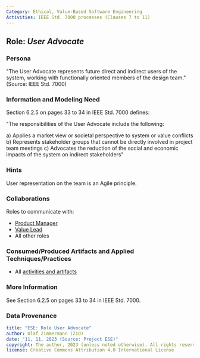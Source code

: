 ```yaml
---
Category: Ethical, Value-Based Software Engineering   
Activities: IEEE Std. 7000 processes (Clauses 7 to 11)  
---
```



Role: *User Advocate*
---------------------

### Persona 

"The User Advocate represents future direct and indirect users of the system, working with functionally oriented members of the design team." (Source: IEEE Std. 7000)

### Information and Modeling Need

Section 6.2.5 on pages 33 to 34 in IEEE Std. 7000 defines: 

"The responsibilities of the User Advocate include the following:

a) Applies a market view or societal perspective to system or value conflicts
b) Represents stakeholder groups that cannot be directly involved in project team meetings
c) Advocates the reduction of the social and economic impacts of the system on indirect stakeholders"

### Hints 

User representation on the team is an Agile principle.

### Collaborations

Roles to communicate with: 

* [Product Manager](ESE-ProductManager.md)
* [Value Lead](ESE-ValueLead.md) 
* All other roles 

### Consumed/Produced Artifacts and Applied Techniques/Practices

* All [activities and artifacts ](/practices/)

### More Information

See Section 6.2.5 on pages 33 to 34 in IEEE Std. 7000.

### Data Provenance 

```yaml
title: "ESE: Role User Advocate"
author: Olaf Zimmermann (ZIO)
date: "11, 11, 2023 (Source: Project ESE)"
copyright: The author, 2023 (unless noted otherwise). All rights reserved.
license: Creative Commons Attribution 4.0 International License
```